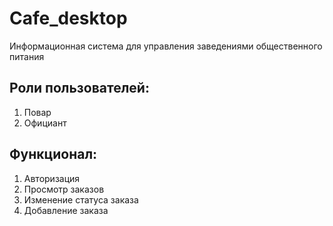 # Cafe_desktop
Информационная система для управления заведениями общественного питания
## Роли пользователей:
1. Повар
2. Официант
## Функционал:
1. Авторизация
2. Просмотр заказов
3. Изменение статуса заказа
4. Добавление заказа
